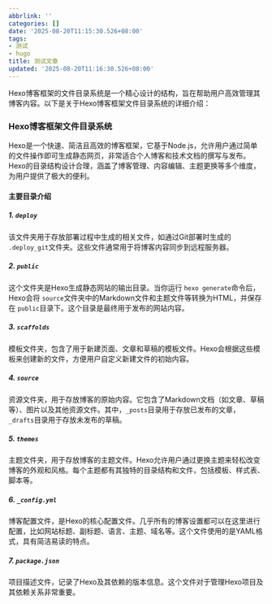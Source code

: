 ```yaml
---
abbrlink: ''
categories: []
date: '2025-08-20T11:15:30.526+08:00'
tags:
- 测试
- hugo
title: 测试文章
updated: '2025-08-20T11:16:30.526+08:00'
---
```

Hexo博客框架的文件目录系统是一个精心设计的结构，旨在帮助用户高效管理其博客内容。以下是关于Hexo博客框架文件目录系统的详细介绍：

### Hexo博客框架文件目录系统

Hexo是一个快速、简洁且高效的博客框架，它基于Node.js，允许用户通过简单的文件操作即可生成静态网页，非常适合个人博客和技术文档的撰写与发布。Hexo的目录结构设计合理，涵盖了博客管理、内容编辑、主题更换等多个维度，为用户提供了极大的便利。

#### 主要目录介绍

##### 1. `deploy`

该文件夹用于存放部署过程中生成的相关文件，如通过Git部署时生成的 `.deploy_git`文件夹。这些文件通常用于将博客内容同步到远程服务器。

##### 2. `public`

这个文件夹是Hexo生成静态网站的输出目录。当你运行 `hexo generate`命令后，Hexo会将 `source`文件夹中的Markdown文件和主题文件等转换为HTML，并保存在 `public`目录下。这个目录是最终用于发布的网站内容。

##### 3. `scaffolds`

模板文件夹，包含了用于新建页面、文章和草稿的模板文件。Hexo会根据这些模板来创建新的文件，方便用户自定义新建文件的初始内容。

##### 4. `source`

资源文件夹，用于存放博客的原始内容。它包含了Markdown文档（如文章、草稿等）、图片以及其他资源文件。其中，`_posts`目录用于存放已发布的文章，`_drafts`目录用于存放未发布的草稿。

##### 5. `themes`

主题文件夹，用于存放博客的主题文件。Hexo允许用户通过更换主题来轻松改变博客的外观和风格。每个主题都有其独特的目录结构和文件，包括模板、样式表、脚本等。

##### 6. `_config.yml`

博客配置文件，是Hexo的核心配置文件。几乎所有的博客设置都可以在这里进行配置，比如网站标题、副标题、语言、主题、域名等。这个文件使用的是YAML格式，具有简洁易读的特点。

##### 7. `package.json`

项目描述文件，记录了Hexo及其依赖的版本信息。这个文件对于管理Hexo项目及其依赖关系非常重要。
